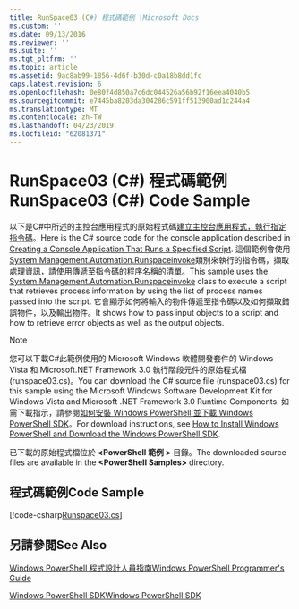 ```yaml
---
title: RunSpace03 (C#) 程式碼範例 |Microsoft Docs
ms.custom: ''
ms.date: 09/13/2016
ms.reviewer: ''
ms.suite: ''
ms.tgt_pltfrm: ''
ms.topic: article
ms.assetid: 9ac8ab99-1856-4d6f-b30d-c0a18b8dd1fc
caps.latest.revision: 6
ms.openlocfilehash: 0e80f4d850a7c6dc044526a56b92f16eea4040b5
ms.sourcegitcommit: e7445ba8203da304286c591ff513900ad1c244a4
ms.translationtype: MT
ms.contentlocale: zh-TW
ms.lasthandoff: 04/23/2019
ms.locfileid: "62081371"
---
```

# <a name="runspace03-c-code-sample"></a><span data-ttu-id="47b6a-102">RunSpace03 (C#) 程式碼範例</span><span class="sxs-lookup"><span data-stu-id="47b6a-102">RunSpace03 (C#) Code Sample</span></span>

<span data-ttu-id="47b6a-103">以下是C#中所述的主控台應用程式的原始程式碼[建立主控台應用程式，執行指定指令碼](http://msdn.microsoft.com/en-us/a93e6006-36db-4bcc-b9da-c5bebf4ffd68)。</span><span class="sxs-lookup"><span data-stu-id="47b6a-103">Here is the C# source code for the console application described in [Creating a Console Application That Runs a Specified Script](http://msdn.microsoft.com/en-us/a93e6006-36db-4bcc-b9da-c5bebf4ffd68).</span></span> <span data-ttu-id="47b6a-104">這個範例會使用[System.Management.Automation.Runspaceinvoke](/dotnet/api/System.Management.Automation.RunspaceInvoke)類別來執行的指令碼，擷取處理資訊，請使用傳遞至指令碼的程序名稱的清單。</span><span class="sxs-lookup"><span data-stu-id="47b6a-104">This sample uses the [System.Management.Automation.Runspaceinvoke](/dotnet/api/System.Management.Automation.RunspaceInvoke) class to execute a script that retrieves process information by using the list of process names passed into the script.</span></span> <span data-ttu-id="47b6a-105">它會顯示如何將輸入的物件傳遞至指令碼以及如何擷取錯誤物件，以及輸出物件。</span><span class="sxs-lookup"><span data-stu-id="47b6a-105">It shows how to pass input objects to a script and how to retrieve error objects as well as the output objects.</span></span>

> [!NOTE]
> <span data-ttu-id="47b6a-106">您可以下載C#此範例使用的 Microsoft Windows 軟體開發套件的 Windows Vista 和 Microsoft.NET Framework 3.0 執行階段元件的原始程式檔 (runspace03.cs)。</span><span class="sxs-lookup"><span data-stu-id="47b6a-106">You can download the C# source file (runspace03.cs) for this sample using the Microsoft Windows Software Development Kit for Windows Vista and Microsoft .NET Framework 3.0 Runtime Components.</span></span> <span data-ttu-id="47b6a-107">如需下載指示，請參閱[如何安裝 Windows PowerShell 並下載 Windows PowerShell SDK](/powershell/developer/installing-the-windows-powershell-sdk)。</span><span class="sxs-lookup"><span data-stu-id="47b6a-107">For download instructions, see [How to Install Windows PowerShell and Download the Windows PowerShell SDK](/powershell/developer/installing-the-windows-powershell-sdk).</span></span>
>
> <span data-ttu-id="47b6a-108">已下載的原始程式檔位於 **\<PowerShell 範例 >** 目錄。</span><span class="sxs-lookup"><span data-stu-id="47b6a-108">The downloaded source files are available in the **\<PowerShell Samples>** directory.</span></span>

## <a name="code-sample"></a><span data-ttu-id="47b6a-109">程式碼範例</span><span class="sxs-lookup"><span data-stu-id="47b6a-109">Code Sample</span></span>

[!code-csharp[Runspace03.cs](../../powershell-sdk-samples/SDK-2.0/csharp/Runspace03/Runspace03.cs#L11-L88 "Runspace03.cs")]

## <a name="see-also"></a><span data-ttu-id="47b6a-110">另請參閱</span><span class="sxs-lookup"><span data-stu-id="47b6a-110">See Also</span></span>

[<span data-ttu-id="47b6a-111">Windows PowerShell 程式設計人員指南</span><span class="sxs-lookup"><span data-stu-id="47b6a-111">Windows PowerShell Programmer's Guide</span></span>](./windows-powershell-programmer-s-guide.md)

[<span data-ttu-id="47b6a-112">Windows PowerShell SDK</span><span class="sxs-lookup"><span data-stu-id="47b6a-112">Windows PowerShell SDK</span></span>](../windows-powershell-reference.md)